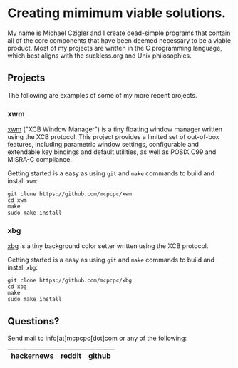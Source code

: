 # Creating mimimum viable solutions.

My name is Michael Czigler and I create dead-simple programs that contain all
of the core components that have been deemed necessary to be a viable product. 
Most of my projects are written in the C programming language, which best 
aligns with the suckless.org and Unix philosophies.

## Projects

The following are examples of some of my more recent projects.

### xwm

[xwm](https://github.com/mcpcpc/xwm) ("XCB Window Manager") is a tiny floating 
window manager written using the XCB protocol. This project provides a limited 
set of out-of-box features, including parametric window settings, configurable 
and extendable key bindings and default utilities, as well as POSIX C99 and 
MISRA-C compliance.

Getting started is a easy as using `git` and `make` commands to build and 
install `xwm`:

```shell
git clone https://github.com/mcpcpc/xwm
cd xwm
make
sudo make install
```

### xbg

[xbg](https://github.com/mcpcpc/xbg) is a tiny background color setter written 
using the XCB protocol. 

Getting started is a easy as using `git` and `make` commands to build and 
install `xbg`:

```shell
git clone https://github.com/mcpcpc/xbg
cd xbg
make
sudo make install
```

## Questions?

Send mail to info[at]mcpcpc[dot]com or any of the following:

| [hackernews](https://news.ycombinator.com/user?id=mcpcpc) | [reddit](https://www.reddit.com/user/mcpcpc) | [github](https://github.com/mcpcpc) |
| ---------- | ------ | ------ |
